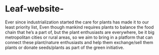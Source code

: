 # Leaf-website-
Ever since industrialization started the care for plants has made it to our least priority list, Even though mankind requires plants to balance the food chain that he’s a part of, but the plant enthusiasts are everywhere, be it big metropolitan cities or rural areas, so we aim to bring in a platform that can connect these plant/nature enthusiasts and help them exchange/sell them plants or donate seeds/plants as part of the green initiative.
